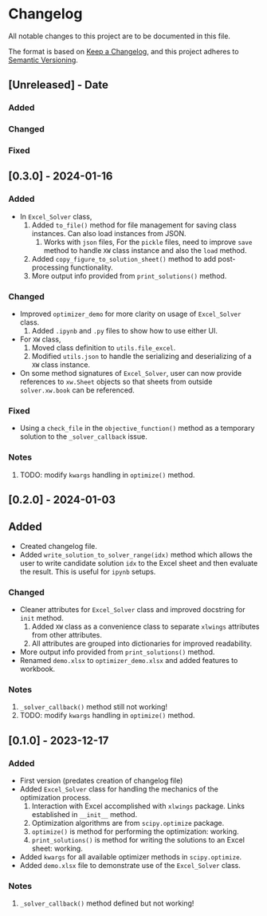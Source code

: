 # Changelog

All notable changes to this project are to be documented in this file.

The format is based on [Keep a Changelog](https://keepachangelog.com/en/1.1.0/),
and this project adheres to [Semantic Versioning](https://semver.org/spec/v2.0.0.html).

## [Unreleased] - Date

### Added

### Changed

### Fixed


## [0.3.0] - 2024-01-16

### Added

- In `Excel_Solver` class,  
   1. Added `to_file()` method for file management for saving class instances. Can also load instances from JSON.
      1. Works with `json` files, For the `pickle` files, need to improve `save` method to handle `XW` class instance and also the `load` method.
   2. Added `copy_figure_to_solution_sheet()` method to add post-processing functionality.
   3. More output info provided from `print_solutions()` method. 

### Changed

- Improved `optimizer_demo` for more clarity on usage of `Excel_Solver` class.
   1. Added `.ipynb` and `.py` files to show how to use either UI.
- For `XW` class,  
   1. Moved class definition to `utils.file_excel`.
   2. Modified `utils.json` to handle the serializing and deserializing of a `XW` class instance.
- On some method signatures of `Excel_Solver`, user can now provide references to `xw.Sheet` objects so that sheets from outside `solver.xw.book` can be referenced.

### Fixed

- Using a `check_file` in the `objective_function()` method as a temporary solution to the `_solver_callback` issue.

### Notes

1. TODO: modify `kwargs` handling in `optimize()` method.

## [0.2.0] - 2024-01-03

## Added

- Created changelog file.
- Added `write_solution_to_solver_range(idx)` method which allows the user to write candidate solution `idx` to the Excel sheet and then evaluate the result. This is useful for `ipynb` setups.

### Changed

- Cleaner attributes for `Excel_Solver` class and improved docstring for `init` method.
  1. Added `XW` class as a convenience class to separate `xlwings` attributes from other attributes.
  2. All attributes are grouped into dictionaries for improved readability.
- More output info provided from `print_solutions()` method.
- Renamed `demo.xlsx` to `optimizer_demo.xlsx` and added features to workbook.

### Notes

1. `_solver_callback()` method still not working!
2. TODO: modify `kwargs` handling in `optimize()` method.

## [0.1.0] - 2023-12-17

### Added

- First version (predates creation of changelog file)
- Added `Excel_Solver` class for handling the mechanics of the optimization process.
   1. Interaction with Excel accomplished with `xlwings` package. Links established in `__init__` method.
   2. Optimization algorithms are from `scipy.optimize` package.
   3. `optimize()` is method for performing the optimization: working.
   4. `print_solutions()` is method for writing the solutions to an Excel sheet: working.
- Added `kwargs` for all available optimizer methods in `scipy.optimize`.
- Added `demo.xlsx` file to demonstrate use of the `Excel_Solver` class.

### Notes

1. `_solver_callback()` method defined but not working!
